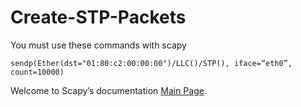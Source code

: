 # Create-STP-Packets

You must use these commands with scapy
```
sendp(Ether(dst="01:80:c2:00:00:00")/LLC()/STP(), iface=“eth0”, count=10000)
```

Welcome to Scapy’s documentation  [Main Page](https://scapy.readthedocs.io/en/latest/index.html).

